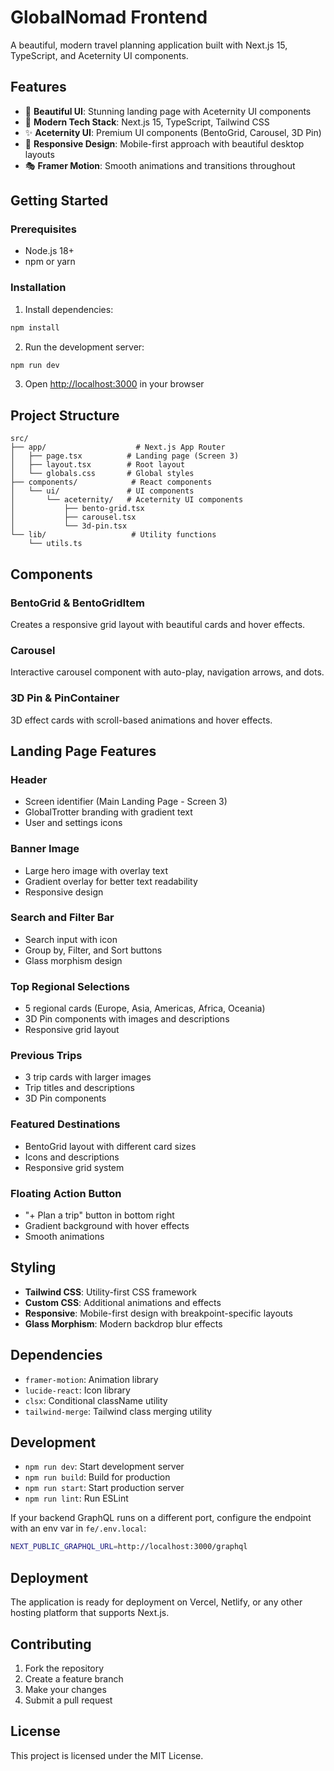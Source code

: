 # GlobalNomad Frontend

A beautiful, modern travel planning application built with Next.js 15, TypeScript, and Aceternity UI components.

## Features

- 🎨 **Beautiful UI**: Stunning landing page with Aceternity UI components
- 🚀 **Modern Tech Stack**: Next.js 15, TypeScript, Tailwind CSS
- ✨ **Aceternity UI**: Premium UI components (BentoGrid, Carousel, 3D Pin)
- 📱 **Responsive Design**: Mobile-first approach with beautiful desktop layouts
- 🎭 **Framer Motion**: Smooth animations and transitions throughout

## Getting Started

### Prerequisites

- Node.js 18+ 
- npm or yarn

### Installation

1. Install dependencies:
```bash
npm install
```

2. Run the development server:
```bash
npm run dev
```

3. Open [http://localhost:3000](http://localhost:3000) in your browser

## Project Structure

```
src/
├── app/                    # Next.js App Router
│   ├── page.tsx          # Landing page (Screen 3)
│   ├── layout.tsx        # Root layout
│   └── globals.css       # Global styles
├── components/            # React components
│   └── ui/               # UI components
│       └── aceternity/   # Aceternity UI components
│           ├── bento-grid.tsx
│           ├── carousel.tsx
│           └── 3d-pin.tsx
└── lib/                   # Utility functions
    └── utils.ts
```

## Components

### BentoGrid & BentoGridItem
Creates a responsive grid layout with beautiful cards and hover effects.

### Carousel
Interactive carousel component with auto-play, navigation arrows, and dots.

### 3D Pin & PinContainer
3D effect cards with scroll-based animations and hover effects.

## Landing Page Features

### Header
- Screen identifier (Main Landing Page - Screen 3)
- GlobalTrotter branding with gradient text
- User and settings icons

### Banner Image
- Large hero image with overlay text
- Gradient overlay for better text readability
- Responsive design

### Search and Filter Bar
- Search input with icon
- Group by, Filter, and Sort buttons
- Glass morphism design

### Top Regional Selections
- 5 regional cards (Europe, Asia, Americas, Africa, Oceania)
- 3D Pin components with images and descriptions
- Responsive grid layout

### Previous Trips
- 3 trip cards with larger images
- Trip titles and descriptions
- 3D Pin components

### Featured Destinations
- BentoGrid layout with different card sizes
- Icons and descriptions
- Responsive grid system

### Floating Action Button
- "+ Plan a trip" button in bottom right
- Gradient background with hover effects
- Smooth animations

## Styling

- **Tailwind CSS**: Utility-first CSS framework
- **Custom CSS**: Additional animations and effects
- **Responsive**: Mobile-first design with breakpoint-specific layouts
- **Glass Morphism**: Modern backdrop blur effects

## Dependencies

- `framer-motion`: Animation library
- `lucide-react`: Icon library
- `clsx`: Conditional className utility
- `tailwind-merge`: Tailwind class merging utility

## Development

- `npm run dev`: Start development server
- `npm run build`: Build for production
- `npm run start`: Start production server
- `npm run lint`: Run ESLint

If your backend GraphQL runs on a different port, configure the endpoint with an env var in `fe/.env.local`:

```bash
NEXT_PUBLIC_GRAPHQL_URL=http://localhost:3000/graphql
```

## Deployment

The application is ready for deployment on Vercel, Netlify, or any other hosting platform that supports Next.js.

## Contributing

1. Fork the repository
2. Create a feature branch
3. Make your changes
4. Submit a pull request

## License

This project is licensed under the MIT License.
